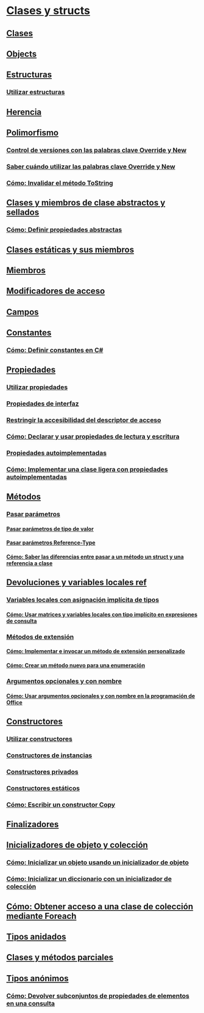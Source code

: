 

# [Clases y structs](index.md)


## [Clases](classes.md)


## [Objects](objects.md)


## [Estructuras](structs.md)


### [Utilizar estructuras](using-structs.md)


## [Herencia](inheritance.md)


## [Polimorfismo](polymorphism.md)


### [Control de versiones con las palabras clave Override y New](versioning-with-the-override-and-new-keywords.md)


### [Saber cuándo utilizar las palabras clave Override y New](knowing-when-to-use-override-and-new-keywords.md)


### [Cómo: Invalidar el método ToString](how-to-override-the-tostring-method.md)


## [Clases y miembros de clase abstractos y sellados](abstract-and-sealed-classes-and-class-members.md)


### [Cómo: Definir propiedades abstractas](how-to-define-abstract-properties.md)


## [Clases estáticas y sus miembros](static-classes-and-static-class-members.md)


## [Miembros](members.md)


## [Modificadores de acceso](access-modifiers.md)


## [Campos](fields.md)


## [Constantes](constants.md)


### [Cómo: Definir constantes en C#](how-to-define-constants.md)


## [Propiedades](properties.md)


### [Utilizar propiedades](using-properties.md)


### [Propiedades de interfaz](interface-properties.md)


### [Restringir la accesibilidad del descriptor de acceso](restricting-accessor-accessibility.md)


### [Cómo: Declarar y usar propiedades de lectura y escritura](how-to-declare-and-use-read-write-properties.md)


### [Propiedades autoimplementadas](auto-implemented-properties.md)


### [Cómo: Implementar una clase ligera con propiedades autoimplementadas](how-to-implement-a-lightweight-class-with-auto-implemented-properties.md)


## [Métodos](methods.md)


### [Pasar parámetros](passing-parameters.md)


#### [Pasar parámetros de tipo de valor](passing-value-type-parameters.md)


#### [Pasar parámetros Reference-Type](passing-reference-type-parameters.md)


#### [Cómo: Saber las diferencias entre pasar a un método un struct y una referencia a clase](how-to-know-the-difference-passing-a-struct-and-passing-a-class-to-a-method.md)


## [Devoluciones y variables locales ref](ref-returns.md)


### [Variables locales con asignación implícita de tipos](implicitly-typed-local-variables.md)


#### [Cómo: Usar matrices y variables locales con tipo implícito en expresiones de consulta](how-to-use-implicitly-typed-local-variables-and-arrays-in-a-query-expression.md)


### [Métodos de extensión](extension-methods.md)


#### [Cómo: Implementar e invocar un método de extensión personalizado](how-to-implement-and-call-a-custom-extension-method.md)


#### [Cómo: Crear un método nuevo para una enumeración](how-to-create-a-new-method-for-an-enumeration.md)


### [Argumentos opcionales y con nombre](named-and-optional-arguments.md)


#### [Cómo: Usar argumentos opcionales y con nombre en la programación de Office](how-to-use-named-and-optional-arguments-in-office-programming.md)


## [Constructores](constructors.md)


### [Utilizar constructores](using-constructors.md)


### [Constructores de instancias](instance-constructors.md)


### [Constructores privados](private-constructors.md)


### [Constructores estáticos](static-constructors.md)


### [Cómo: Escribir un constructor Copy](how-to-write-a-copy-constructor.md)


## [Finalizadores](destructors.md)


## [Inicializadores de objeto y colección](object-and-collection-initializers.md)


### [Cómo: Inicializar un objeto usando un inicializador de objeto](how-to-initialize-objects-by-using-an-object-initializer.md)


### [Cómo: Inicializar un diccionario con un inicializador de colección](how-to-initialize-a-dictionary-with-a-collection-initializer.md)


## [Cómo: Obtener acceso a una clase de colección mediante Foreach](how-to-access-a-collection-class-with-foreach.md)


## [Tipos anidados](nested-types.md)


## [Clases y métodos parciales](partial-classes-and-methods.md)


## [Tipos anónimos](anonymous-types.md)


### [Cómo: Devolver subconjuntos de propiedades de elementos en una consulta](how-to-return-subsets-of-element-properties-in-a-query.md)
